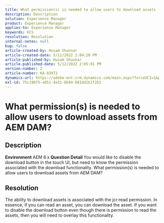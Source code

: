 ```yaml
---
title: What permission(s) is needed to allow users to download assets from AEM DAM?
description: Description
solution: Experience Manager
product: Experience Manager
applies-to: Experience Manager
keywords: KCS
resolution: Resolution
internal-notes: null
bug: false
article-created-by: Husam Shunnar
article-created-date: 5/12/2022 2:04:20 PM
article-published-by: Husam Shunnar
article-published-date: 5/12/2022 2:05:01 PM
version-number: 2
article-number: KA-03972
dynamics-url: https://adobe-ent.crm.dynamics.com/main.aspx?forceUCI=1&pagetype=entityrecord&etn=knowledgearticle&id=58f1f169-fcd1-ec11-a7b5-00224809c399
exl-id: 75c196f5-ad51-4a31-8b44-881dd1b1f2b1
---
```

# What permission(s) is needed to allow users to download assets from AEM DAM?

## Description


<b>Environment</b>
 AEM 6.x
<b>Question Detail </b>
 You would like to disable the download button in the touch UI, but need to know the permission associated with the download functionality. What permission(s) is needed to allow users to download assets from AEM DAM?


## Resolution


The ability to download assets is associated with the jcr:read permission. In essence, if you can read an asset, you can download the asset. If you want to disable the download button even though there is permission to read the assets, then you will need to overlay this functionality.

